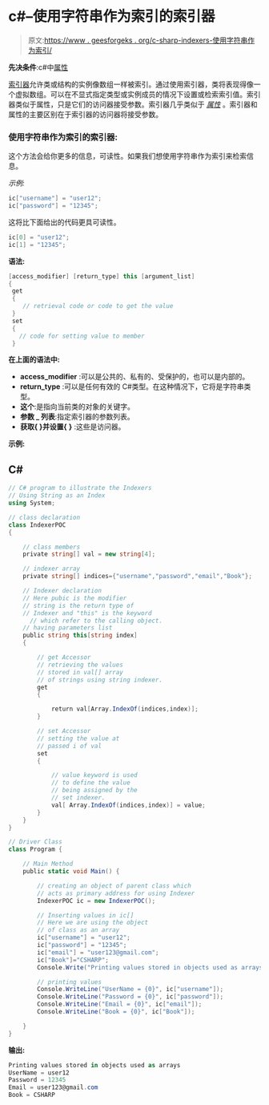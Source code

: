 # c#–使用字符串作为索引的索引器

> 原文:[https://www . geesforgeks . org/c-sharp-indexers-使用字符串作为索引/](https://www.geeksforgeeks.org/c-sharp-indexers-using-string-as-an-index/)

**先决条件**:c#中[属性](https://www.geeksforgeeks.org/c-sharp-properties/)

[索引器](https://www.geeksforgeeks.org/c-sharp-indexers/)允许类或结构的实例像数组一样被索引。通过使用索引器，类将表现得像一个虚拟数组。可以在不显式指定类型或实例成员的情况下设置或检索索引值。索引器类似于属性，只是它们的访问器接受参数。索引器几乎类似于 [*属性*](https://www.geeksforgeeks.org/c-sharp-properties/) 。索引器和属性的主要区别在于索引器的访问器将接受参数。

### 使用字符串作为索引的索引器:

这个方法会给你更多的信息，可读性。如果我们想使用字符串作为索引来检索信息。

*示例:*

```cs
ic["username"] = "user12";  
ic["password"] = "12345";  

```

这将比下面给出的代码更具可读性。

```cs
ic[0] = "user12";  
ic[1] = "12345";  

```

**语法:**

```cs
[access_modifier] [return_type] this [argument_list]
{
 get  
 {
    // retrieval code or code to get the value 
 }
 set  
 {
   // code for setting value to member
 }

```

**在上面的语法中:**

*   **access_modifier** :可以是公共的、私有的、受保护的，也可以是内部的。
*   **return_type** :可以是任何有效的 C#类型。在这种情况下，它将是字符串类型。
*   **这个**:是指向当前类的对象的关键字。
*   **参数 _ 列表**:指定索引器的参数列表。
*   **获取{ }并设置{** **}** :这些是访问器。

**示例:**

## C#

```cs
// C# program to illustrate the Indexers 
// Using String as an Index 
using System; 

// class declaration 
class IndexerPOC 
{ 

    // class members 
    private string[] val = new string[4]; 

    // indexer array 
    private string[] indices={"username","password","email","Book"};

    // Indexer declaration 
    // Here pubic is the modifier 
    // string is the return type of 
    // Indexer and "this" is the keyword 
      // which refer to the calling object.
    // having parameters list 
    public string this[string index] 
    { 

        // get Accessor 
        // retrieving the values 
        // stored in val[] array 
        // of strings using string indexer.
        get
        { 

            return val[Array.IndexOf(indices,index)]; 
        } 

        // set Accessor 
        // setting the value at 
        // passed i of val 
        set
        { 

            // value keyword is used 
            // to define the value 
            // being assigned by the 
            // set indexer. 
            val[ Array.IndexOf(indices,index)] = value; 
        } 
    } 
} 

// Driver Class 
class Program { 

    // Main Method 
    public static void Main() { 

        // creating an object of parent class which 
        // acts as primary address for using Indexer 
        IndexerPOC ic = new IndexerPOC(); 

        // Inserting values in ic[] 
        // Here we are using the object 
        // of class as an array 
        ic["username"] = "user12"; 
        ic["password"] = "12345"; 
        ic["email"] = "user123@gmail.com"; 
        ic["Book"]="CSHARP";
        Console.Write("Printing values stored in objects used as arrays\n"); 

        // printing values 
        Console.WriteLine("UserName = {0}", ic["username"]); 
        Console.WriteLine("Password = {0}", ic["password"]); 
        Console.WriteLine("Email = {0}", ic["email"]); 
        Console.WriteLine("Book = {0}", ic["Book"]); 

    } 
}
```

**输出:**

```cs
Printing values stored in objects used as arrays
UserName = user12
Password = 12345
Email = user123@gmail.com
Book = CSHARP
```